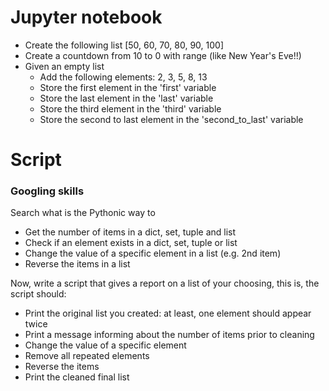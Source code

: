 # Jupyter notebook

- Create the following list [50, 60, 70, 80, 90, 100]
- Create a countdown from 10 to 0 with range (like New Year's Eve!!)
- Given an empty list
   - Add the following elements: 2, 3, 5, 8, 13
   - Store the first element in the 'first' variable
   - Store the last element in the 'last' variable
   - Store the third element in the 'third' variable
   - Store the second to last element in the 'second_to_last' variable

# Script

### Googling skills

Search what is the Pythonic way to

- Get the number of items in a dict, set, tuple and list
- Check if an element exists in a dict, set, tuple or list
- Change the value of a specific element in a list (e.g. 2nd item)
- Reverse the items in a list

Now, write a script that gives a report on a list of your choosing, this is, the script should:
- Print the original list you created: at least, one element should appear twice
- Print a message informing about the number of items prior to cleaning
- Change the value of a specific element
- Remove all repeated elements 
- Reverse the items
- Print the cleaned final list

